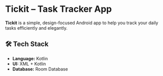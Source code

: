# Tickit – Task Tracker App

**Tickit** is a simple, design-focused Android app to help you track your daily tasks efficiently and elegantly.



## 🛠️ Tech Stack

- **Language:** Kotlin
- **UI:** XML + Kotlin
- **Database:** Room Database




